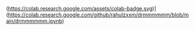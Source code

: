 (https://colab.research.google.com/assets/colab-badge.svg)](https://colab.research.google.com/github/rahulzxxm/drmmmmmm/blob/main/drmmmmmm.ipynb)
